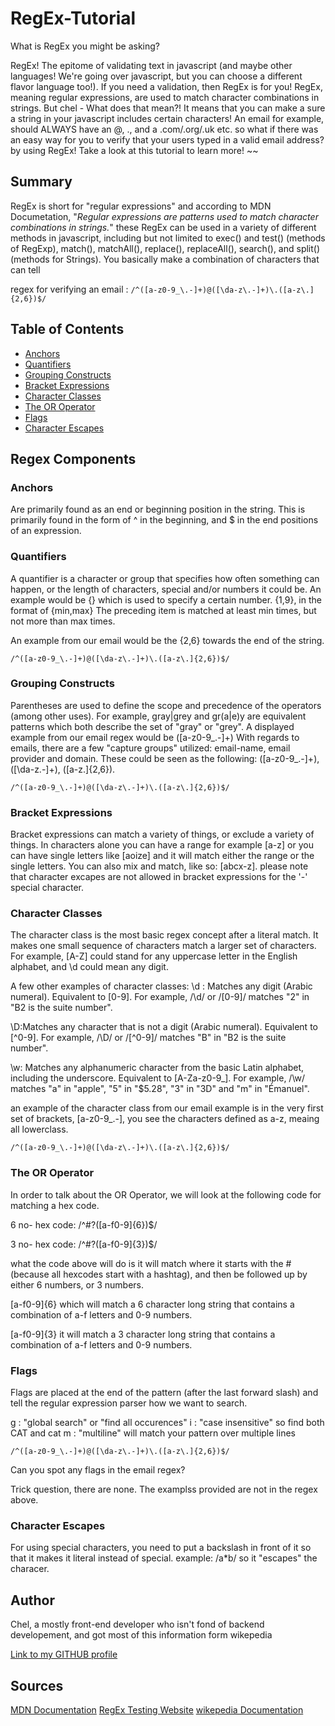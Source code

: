 # RegEx-Tutorial

What is RegEx you might be asking? 

RegEx! The epitome of validating text in javascript (and maybe other languages! We're going over javascript, but you can choose a different flavor language too!). If you need a validation, then RegEx is for you! RegEx, meaning regular expressions, are used to match character combinations in strings. But chel - What does that mean?! 
It means that you can make a sure a string in your javascript includes certain characters! An email for example, should ALWAYS have an @, ., and a .com/.org/.uk etc. so what if there was an easy way for you to verify that your users typed in a valid email address? by using RegEx! Take a look at this tutorial to learn more! ~~ 

## Summary

RegEx is short for "regular expressions" and according to MDN Documetation, "_Regular expressions are patterns used to match character combinations in strings._" these RegEx can be used in a variety of different methods in javascript, including but not limited to  exec() and test() (methods of RegExp), match(), matchAll(), replace(), replaceAll(), search(), and split() (methods for Strings). You basically make a combination of characters that can tell

regex for verifying an email : `/^([a-z0-9_\.-]+)@([\da-z\.-]+)\.([a-z\.]{2,6})$/`

## Table of Contents

- [Anchors](#anchors)
- [Quantifiers](#quantifiers)
- [Grouping Constructs](#grouping-constructs)
- [Bracket Expressions](#bracket-expressions)
- [Character Classes](#character-classes)
- [The OR Operator](#the-or-operator)
- [Flags](#flags)
- [Character Escapes](#character-escapes)

## Regex Components

### Anchors

Are primarily found as an end or beginning position in the string. This is primarily found in the form of ^ in the beginning, and $ in the end positions of an expression.

### Quantifiers

A quantifier is a character or group that specifies how often something can happen, or the length of characters, special and/or numbers it could be. An example would be {} which is used to specify a certain number. {1,9}, in the format of {min,max} The preceding item is matched at least min times, but not more than max times.

An example from our email would be the {2,6} towards the end of the string. 

`/^([a-z0-9_\.-]+)@([\da-z\.-]+)\.([a-z\.]{2,6})$/`

### Grouping Constructs
Parentheses are used to define the scope and precedence of the operators (among other uses). For example, gray|grey and gr(a|e)y are equivalent patterns which both describe the set of "gray" or "grey".
A displayed example from our email regex would be ([a-z0-9_\.-]+)
With regards to emails, there are a few "capture groups" utilized: email-name, email provider and domain.
These could be seen as the following: ([a-z0-9_\.-]+), ([\da-z\.-]+), ([a-z\.]{2,6}).  

`/^([a-z0-9_\.-]+)@([\da-z\.-]+)\.([a-z\.]{2,6})$/`

### Bracket Expressions
Bracket expressions can match a variety of things, or exclude a variety of things. In characters alone you can have a range for example [a-z] or you can have single letters like [aoize] and it will match either the range or the single letters. You can also mix and match, like so: [abcx-z]. please note that character excapes are not allowed in bracket expressions for the '-' special character. 

### Character Classes
The character class is the most basic regex concept after a literal match. It makes one small sequence of characters match a larger set of characters. For example, [A-Z] could stand for any uppercase letter in the English alphabet, and \d could mean any digit. 

A few other examples of character classes: 
\d : Matches any digit (Arabic numeral). Equivalent to [0-9]. For example, /\d/ or /[0-9]/ matches "2" in "B2 is the suite number".

\D:Matches any character that is not a digit (Arabic numeral). Equivalent to [^0-9]. For example, /\D/ or /[^0-9]/ matches "B" in "B2 is the suite number".

\w: Matches any alphanumeric character from the basic Latin alphabet, including the underscore. Equivalent to [A-Za-z0-9_]. For example, /\w/ matches "a" in "apple", "5" in "$5.28", "3" in "3D" and "m" in "Émanuel".

an example of the character class from our email example is in the very first set of brackets, [a-z0-9_\.-], you see the characters defined as a-z, meaing all lowerclass. 

`/^([a-z0-9_\.-]+)@([\da-z\.-]+)\.([a-z\.]{2,6})$/`

### The OR Operator

In order to talk about the OR Operator, we will look at the following code for matching a hex code.

6 no- hex code: 
/^#?([a-f0-9]{6})$/

3 no- hex code: 
/^#?([a-f0-9]{3})$/

what the code above will do is it will match where it starts with the # (because all hexcodes start with a hashtag), and then be followed up by either 6 numbers, or 3 numbers. 

[a-f0-9]{6} which will match a 6 character long string that contains a combination of a-f letters and 0-9 numbers.

[a-f0-9]{3} it will match a 3 character long string that contains a combination of a-f letters and 0-9 numbers.


### Flags
Flags are placed at the end of the pattern (after the last forward slash) and tell the regular expression parser how we want to search.

g : "global search" or "find all occurences"
i : "case insensitive" so find both CAT and cat
m : "multiline" will match your pattern over multiple lines

`/^([a-z0-9_\.-]+)@([\da-z\.-]+)\.([a-z\.]{2,6})$/`

Can you spot any flags in the email regex? 

Trick question, there are none. The examplss provided are not in the regex above. 

### Character Escapes

For using special characters, you need to put a backslash in front of it so that it makes it literal instead of special. example: /a\*b/ so it "escapes" the characer. 

## Author

Chel, a mostly front-end developer who isn't fond of backend developement, and got most of this information form wikepedia 

[Link to my GITHUB profile](www.github.com/Sea-Chels)

## Sources


[MDN Documentation](https://developer.mozilla.org/en-US/docs/Web/JavaScript/Guide/Regular_Expressions)
[RegEx Testing Website](https://regex101.com/)
[wikepedia Documentation](https://en.wikipedia.org/wiki/Regular_expression#Basic_concepts)

<!-- THEN I see a descriptive title and introductory paragraph explaining the purpose of the tutorial, a summary describing the regex featured in the tutorial, a table of contents linking to different sections that break down each component of the regex and explain what it does, and a section about the author with a link to the author’s GitHub profile
WHEN I click on the links in the table of contents
THEN I am taken to the corresponding sections of the tutorial
WHEN I read through each section of the tutorial
THEN I find a detailed explanation of what a specific component of the regex does
WHEN I reach the end of the tutorial
THEN I find a section about the author and a link to the author’s GitHub profile -->